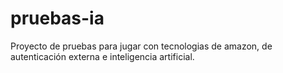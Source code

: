 # pruebas-ia

Proyecto de pruebas para jugar con tecnologias de amazon, de autenticación externa e inteligencia artificial.

